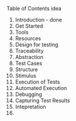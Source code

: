 Table of Contents idea

1. Introduction - done
1. Get Started
 1. Tools
 1. Resources
1. Design for testing
 1. Traceability
 1. Abstraction
1. Test Cases
 1. Structure
 1. Stimulus
1. Execution of Tests
 1. Automated Execution
 1. Debugging
1. Capturing Test Results
 1. Intepretation
 1. 


